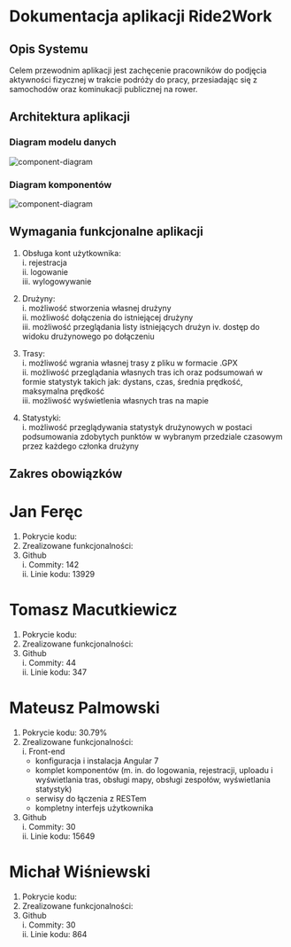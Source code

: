 # Dokumentacja aplikacji Ride2Work

## Opis Systemu
Celem przewodnim aplikacji jest zachęcenie pracowników do podjęcia aktywności fizycznej w trakcie podróży do pracy,
przesiadając się z samochodów oraz kominukacji publicznej na rower.

## Architektura  aplikacji

### Diagram modelu danych
![component-diagram](https://s3.eu-west-3.amazonaws.com/elasticbeanstalk-eu-west-3-430227218185/article/61326978_2263140730682874_939439180201590784_n.png)


### Diagram komponentów
![component-diagram](https://s3.eu-west-3.amazonaws.com/elasticbeanstalk-eu-west-3-430227218185/article/61568740_2094184740880434_1612178470622724096_n.png)

## Wymagania funkcjonalne aplikacji

1. Obsługa kont użytkownika:  
i. rejestracja  
ii. logowanie  
iii. wylogowywanie  

2. Drużyny:  
i. możliwość stworzenia własnej drużyny  
ii. możliwość dołączenia do istniejącej drużyny  
iii. możliwość przeglądania listy istniejących drużyn
iv. dostęp do widoku drużynowego po dołączeniu

3. Trasy:  
i. możliwość wgrania własnej trasy z pliku w formacie .GPX  
ii. możliwość przeglądania własnych tras ich oraz podsumowań w formie statystyk takich jak: dystans, czas, średnia prędkość, maksymalna prędkość    
iii. możliwość wyświetlenia własnych tras na mapie

4. Statystyki:  
i. możliwość przeglądywania statystyk drużynowych w postaci podsumowania zdobytych punktów w wybranym przedziale czasowym przez każdego członka drużyny

## Zakres obowiązków

# Jan Feręc
1. Pokrycie kodu:
2. Zrealizowane funkcjonalności:
3. Github  
    i. Commity: 142  
    ii. Linie kodu: 13929

# Tomasz Macutkiewicz
1. Pokrycie kodu:
2. Zrealizowane funkcjonalności:
3. Github  
i. Commity: 44  
ii. Linie kodu: 347

# Mateusz Palmowski
1. Pokrycie kodu: 30.79%
2. Zrealizowane funkcjonalności:  
i. Front-end  
    * konfiguracja i instalacja Angular 7
    * komplet komponentów (m. in. do logowania, rejestracji, uploadu i wyświetlania tras, obsługi mapy, obsługi zespołów, wyświetlania statystyk)
    * serwisy do łączenia z RESTem
    * kompletny interfejs użytkownika
3. Github  
i. Commity: 30  
ii. Linie kodu: 15649

# Michał Wiśniewski
1. Pokrycie kodu:
2. Zrealizowane funkcjonalności:
3. Github  
i. Commity: 30  
ii. Linie kodu: 864
